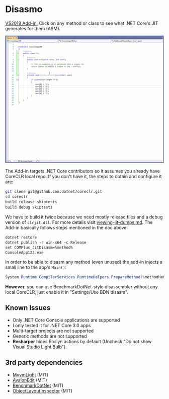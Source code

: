 # Disasmo
[VS2019 Add-in.](https://marketplace.visualstudio.com/items?itemName=EgorBogatov.Disasmo)
Click on any method or class to see what .NET Core's JIT generates for them (ASM).

![demo](images/screenshot.gif)


The Add-in targets .NET Core contributors so it assumes you already have CoreCLR local repo.
If you don't have it, the steps to obtain and configure it are:
```bash
git clone git@github.com:dotnet/coreclr.git
cd coreclr
build release skiptests
build debug skiptests
```
We have to build it twice because we need mostly release files and a debug version of `clrjit.dll`.
For more details visit [viewing-jit-dumps.md](https://github.com/dotnet/coreclr/blob/master/Documentation/building/viewing-jit-dumps.md).
The Add-in basically follows steps mentioned in the doc above:
```
dotnet restore
dotnet publish -r win-x64 -c Release
set COMPlus_JitDisasm=%method%
ConsoleApp123.exe
```
In order to be able to disasm any method (even unused) the add-in injects a small line to the app's `Main()`:
```csharp
System.Runtime.CompilerServices.RuntimeHelpers.PrepareMethod(%methodHandle%);
```
**However**, you can use BenchmarkDotNet-style disassembler without any local CoreCLR, 
just enable it in "Settings/Use BDN disasm".

## Known Issues
* Only .NET Core Console applications are supported
* I only tested it for .NET Core 3.0 apps
* Multi-target projects are not supported
* Generic methods are not supported
* **Resharper** hides Roslyn actions by default (Uncheck "Do not show Visual Studio Light Bulb").

## 3rd party dependencies
* [MvvmLight](https://github.com/lbugnion/mvvmlight) (MIT)
* [AvalonEdit](https://github.com/icsharpcode/AvalonEdit) (MIT)
* [BenchmarkDotNet](https://github.com/dotnet/BenchmarkDotNet) (MIT)
* [ObjectLayoutInspector](https://github.com/SergeyTeplyakov/ObjectLayoutInspector) (MIT)
